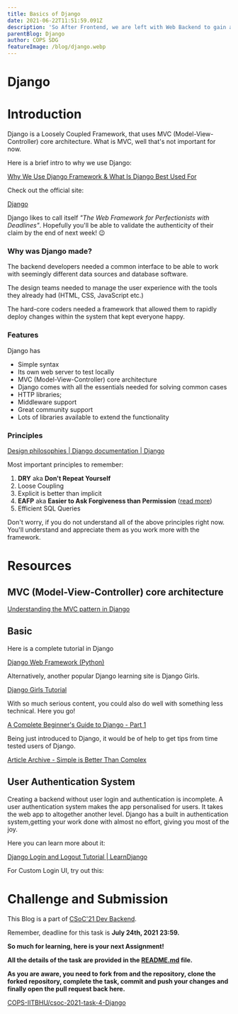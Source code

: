 ```yaml
---
title: Basics of Django
date: 2021-06-22T11:51:59.091Z
description: 'So After Frontend, we are left with Web Backend to gain a good command over web dev. That is why we bring you here, to Django!'
parentBlog: Django
author: COPS SDG
featureImage: /blog/django.webp
---
```


# Django

# Introduction

Django is a Loosely Coupled Framework, that uses MVC (Model-View-Controller) core architecture. What is MVC, well that's not important for now.

Here is a brief intro to why we use Django:

[Why We Use Django Framework & What Is Django Best Used For](https://djangostars.com/blog/why-we-use-django-framework/)

Check out the official site:

[Django](https://www.djangoproject.com/)

Django likes to call itself _"The Web Framework for Perfectionists with Deadlines"_. Hopefully you'll be able to validate the authenticity of their claim by the end of next week! 😉

### Why was Django made?

The backend developers needed a common interface to be able to work with seemingly different data sources and database software.

The design teams needed to manage the user experience with the tools they already had (HTML, CSS, JavaScript etc.)

The hard-core coders needed a framework that allowed them to rapidly deploy changes within the system that kept everyone happy.

### Features

Django has

- Simple syntax
- Its own web server to test locally
- MVC (Model-View-Controller) core architecture
- Django comes with all the essentials needed for solving common cases
- HTTP libraries;
- Middleware support
- Great community support
- Lots of libraries available to extend the functionality

### Principles

[Design philosophies | Django documentation | Django](https://docs.djangoproject.com/en/3.0/misc/design-philosophies/#don-t-repeat-yourself-dry)

Most important principles to remember:

1. **DRY** aka **Don't Repeat Yourself**
2. Loose Coupling
3. Explicit is better than implicit
4. **EAFP** aka **Easier to Ask Forgiveness than Permission** ([read more](https://devblogs.microsoft.com/python/idiomatic-python-eafp-versus-lbyl/))
5. Efficient SQL Queries

Don't worry, if you do not understand all of the above principles right now. You'll understand and appreciate them as you work more with the framework.

# Resources

## MVC (Model-View-Controller) core architecture

[Understanding the MVC pattern in Django](https://medium.com/shecodeafrica/understanding-the-mvc-pattern-in-django-edda05b9f43f)

## Basic

Here is a complete tutorial in Django

[Django Web Framework (Python)](https://developer.mozilla.org/en-US/docs/Learn/Server-side/Django)

Alternatively, another popular Django learning site is Django Girls.

[Django Girls Tutorial](https://tutorial.djangogirls.org/en/)

With so much serious content, you could also do well with something less technical. Here you go!

[A Complete Beginner's Guide to Django - Part 1](https://simpleisbetterthancomplex.com/series/2017/09/04/a-complete-beginners-guide-to-django-part-1.html)

Being just introduced to Django, it would be of help to get tips from time tested users of Django.

[Article Archive - Simple is Better Than Complex](https://simpleisbetterthancomplex.com/archive/)

## User Authentication System

Creating a backend without user login and authentication is incomplete. A user authentication system makes the app personalised for users. It takes the web app to altogether another level. Django has a built in authentication system,getting your work done with almost no effort, giving you most of the joy.

Here you can learn more about it:

[Django Login and Logout Tutorial | LearnDjango](https://learndjango.com/tutorials/django-login-and-logout-tutorial)

For Custom Login UI, try out this:

[](https://www.fir3net.com/Web-Development/Django/django.html)

# Challenge and Submission

This Blog is a part of [CSoC'21 Dev Backend](csoc21-backend).

Remember, deadline for this task is **July 24th, 2021 23:59.**

**So much for learning, here is your next Assignment!**

**All the details of the task are provided in the [](https://github.com/COPS-IITBHU/csoc-2020-task-2/blob/master/README.md)[README.md](https://github.com/COPS-IITBHU/csoc-2021-task-4-Django/blob/master/README.md) file.**

**As you are aware, you need to fork from and the repository, clone the forked repository, complete the task, commit and push your changes and finally open the pull request back here.**

[COPS-IITBHU/csoc-2021-task-4-Django](https://github.com/COPS-IITBHU/csoc-2021-task-4-Django)
